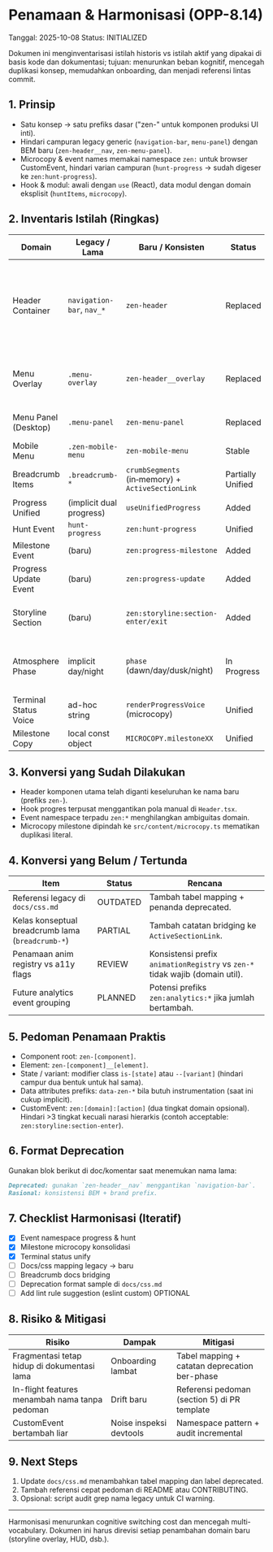 # Penamaan & Harmonisasi (OPP-8.14)

Tanggal: 2025-10-08
Status: INITIALIZED

Dokumen ini menginventarisasi istilah historis vs istilah aktif yang dipakai di basis kode dan dokumentasi; tujuan: menurunkan beban kognitif, mencegah duplikasi konsep, memudahkan onboarding, dan menjadi referensi lintas commit.

## 1. Prinsip
- Satu konsep → satu prefiks dasar ("zen-" untuk komponen produksi UI inti).
- Hindari campuran legacy generic (`navigation-bar`, `menu-panel`) dengan BEM baru (`zen-header__nav`, `zen-menu-panel`).
- Microcopy & event names memakai namespace `zen:` untuk browser CustomEvent, hindari varian campuran (`hunt-progress` → sudah digeser ke `zen:hunt-progress`).
- Hook & modul: awali dengan `use` (React), data modul dengan domain eksplisit (`huntItems`, `microcopy`).

## 2. Inventaris Istilah (Ringkas)
| Domain | Legacy / Lama | Baru / Konsisten | Status | Catatan |
|--------|---------------|------------------|--------|---------|
| Header Container | `navigation-bar`, `nav_*` | `zen-header` | Replaced | Semua referensi runtime sudah pakai `zen-header`. Tinggal referensi di `docs/css.md` lama. |
| Menu Overlay | `.menu-overlay` | `zen-header__overlay` | Replaced | Atribut ARIA dan state sekarang hidup di kelas baru. |
| Menu Panel (Desktop) | `.menu-panel` | `zen-menu-panel` | Replaced | Role=dialog; test a11y menunjang. |
| Mobile Menu | `.zen-mobile-menu` | `zen-mobile-menu` | Stable | Prefiks sudah konsisten. |
| Breadcrumb Items | `.breadcrumb-*` | `crumbSegments` (in‑memory) + `ActiveSectionLink` | Partially Unified | Perlu docs snippet ringkas. |
| Progress Unified | (implicit dual progress) | `useUnifiedProgress` | Added | Dokumen sinkron. |
| Hunt Event | `hunt-progress` | `zen:hunt-progress` | Unified | Namespaced. |
| Milestone Event | (baru) | `zen:progress-milestone` | Added | Namespaced. |
| Progress Update Event | (baru) | `zen:progress-update` | Added | Namespaced. |
| Storyline Section | (baru) | `zen:storyline:section-enter/exit` | Added | Memakai sub-namespace ganda. |
| Atmosphere Phase | implicit day/night | `phase` (dawn/day/dusk/night) | In Progress | Theming context diperluas; docs perlu contoh. |
| Terminal Status Voice | ad-hoc string | `renderProgressVoice` (microcopy) | Unified | Satu sumber format. |
| Milestone Copy | local const object | `MICROCOPY.milestoneXX` | Unified | Refactor complete. |

## 3. Konversi yang Sudah Dilakukan
- Header komponen utama telah diganti keseluruhan ke nama baru (prefiks `zen-`).
- Hook progres terpusat menggantikan pola manual di `Header.tsx`.
- Event namespace terpadu `zen:*` menghilangkan ambiguitas domain.
- Microcopy milestone dipindah ke `src/content/microcopy.ts` mematikan duplikasi literal.

## 4. Konversi yang Belum / Tertunda
| Item | Status | Rencana |
|------|--------|---------|
| Referensi legacy di `docs/css.md` | OUTDATED | Tambah tabel mapping + penanda deprecated. |
| Kelas konseptual breadcrumb lama (`breadcrumb-*`) | PARTIAL | Tambah catatan bridging ke `ActiveSectionLink`. |
| Penamaan anim registry vs a11y flags | REVIEW | Konsistensi prefix `animationRegistry` vs `zen-*` tidak wajib (domain util). |
| Future analytics event grouping | PLANNED | Potensi prefiks `zen:analytics:*` jika jumlah bertambah. |

## 5. Pedoman Penamaan Praktis
- Component root: `zen-[component]`.
- Element: `zen-[component]__[element]`.
- State / variant: modifier class `is-[state]` atau `--[variant]` (hindari campur dua bentuk untuk hal sama).
- Data attributes prefiks: `data-zen-*` bila butuh instrumentation (saat ini cukup implicit).
- CustomEvent: `zen:[domain]:[action]` (dua tingkat domain opsional). Hindari >3 tingkat kecuali narasi hierarkis (contoh acceptable: `zen:storyline:section-enter`).

## 6. Format Deprecation
Gunakan blok berikut di doc/komentar saat menemukan nama lama:
```md
Deprecated: gunakan `zen-header__nav` menggantikan `navigation-bar`.
Rasional: konsistensi BEM + brand prefix.
```

## 7. Checklist Harmonisasi (Iteratif)
- [x] Event namespace progress & hunt
- [x] Milestone microcopy konsolidasi
- [x] Terminal status unify
- [ ] Docs/css mapping legacy → baru
- [ ] Breadcrumb docs bridging
- [ ] Deprecation format sample di `docs/css.md`
- [ ] Add lint rule suggestion (eslint custom) OPTIONAL

## 8. Risiko & Mitigasi
| Risiko | Dampak | Mitigasi |
|--------|--------|----------|
| Fragmentasi tetap hidup di dokumentasi lama | Onboarding lambat | Tabel mapping + catatan deprecation ber-phase |
| In-flight features menambah nama tanpa pedoman | Drift baru | Referensi pedoman (section 5) di PR template |
| CustomEvent bertambah liar | Noise inspeksi devtools | Namespace pattern + audit incremental |

## 9. Next Steps
1. Update `docs/css.md` menambahkan tabel mapping dan label deprecated.
2. Tambah referensi cepat pedoman di README atau CONTRIBUTING.
3. Opsional: script audit grep nama legacy untuk CI warning.

---
Harmonisasi menurunkan cognitive switching cost dan mencegah multi-vocabulary. Dokumen ini harus direvisi setiap penambahan domain baru (storyline overlay, HUD, dsb.).
